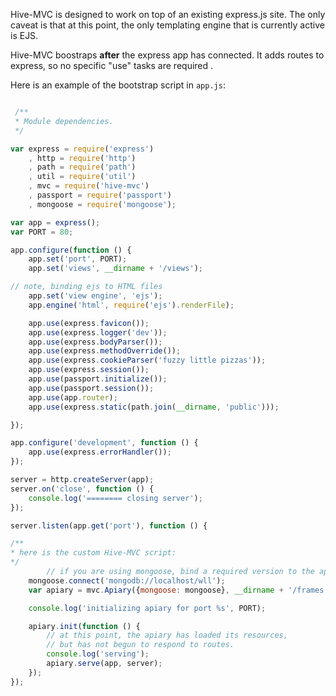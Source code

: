 Hive-MVC is designed to work on top of an existing express.js site. The only caveat is that at this point, the only templating engine that is currently active is EJS. 

Hive-MVC boostraps __after__ the express app has connected. It adds routes to express, so no specific "use" tasks are required . 

Here is an example of the bootstrap script in `app.js`: 

``` javascript

 /**
 * Module dependencies.
 */

var express = require('express')
	, http = require('http')
	, path = require('path')
	, util = require('util')
	, mvc = require('hive-mvc')
	, passport = require('passport')
	, mongoose = require('mongoose');

var app = express();
var PORT = 80;

app.configure(function () {
	app.set('port', PORT);
	app.set('views', __dirname + '/views');

// note, binding ejs to HTML files
	app.set('view engine', 'ejs');
	app.engine('html', require('ejs').renderFile);

	app.use(express.favicon());
	app.use(express.logger('dev'));
	app.use(express.bodyParser());
	app.use(express.methodOverride());
	app.use(express.cookieParser('fuzzy little pizzas'));
	app.use(express.session());
	app.use(passport.initialize());
	app.use(passport.session());
	app.use(app.router);
	app.use(express.static(path.join(__dirname, 'public')));

});

app.configure('development', function () {
	app.use(express.errorHandler());
});

server = http.createServer(app);
server.on('close', function () {
	console.log('======== closing server');
});

server.listen(app.get('port'), function () {

/**
* here is the custom Hive-MVC script:
*/
        // if you are using mongoose, bind a required version to the apiary's configurations. 
	mongoose.connect('mongodb://localhost/wll');
	var apiary = mvc.Apiary({mongoose: mongoose}, __dirname + '/frames');

	console.log('initializing apiary for port %s', PORT);

	apiary.init(function () {
        // at this point, the apiary has loaded its resources, 
        // but has not begun to respond to routes. 
		console.log('serving');
		apiary.serve(app, server);
	});
});


```